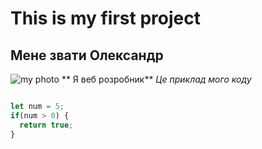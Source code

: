 # This is my first project
## Мене звати Олександр
![my photo](https://user-images.githubusercontent.com/60629407/139448835-f652c6bd-02bf-4654-8e25-9d947acf7581.png)
** Я веб розробник**
*Це приклад мого коду*
```JavaScript

let num = 5;
if(num > 0) {
  return true;
}


